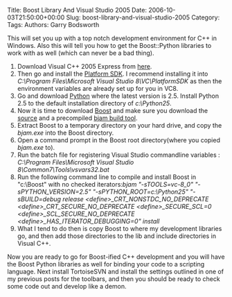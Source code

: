 Title: Boost Library And Visual Studio 2005
Date: 2006-10-03T21:50:00+00:00
Slug: boost-library-and-visual-studio-2005
Category: 
Tags: 
Authors: Garry Bodsworth

This will set you up with a top notch development environment for C++ in Windows.  Also this will tell you how to get the Boost::Python libraries to work with as well (which can never be a bad thing).<br /><ol><li>Download Visual C++ 2005 Express from <a href="http://msdn.microsoft.com/vstudio/express/visualc/download/">here</a>.</li><li>Then go and install the <a href="http://msdn.microsoft.com/vstudio/express/visualc/usingpsdk/">Platform SDK</a>.  I recommend installing it into <span style="font-style: italic;">C:\Program Files\Microsoft Visual Studio 8\VC\PlatformSDK</span> as then the environment variables are already set up for you in VC8.</li><li>Go and download <a href="http://www.python.org/">Python</a> where the latest version is 2.5.  Install Python 2.5 to the default installation directory of <span style="font-style: italic;">c:\Python25</span>.</li><li>Now it is time to download <a href="http://www.boost.org/">Boost</a> and make sure you download the <a href="http://sourceforge.net/project/showfiles.php?group_id=7586&package_id=8041">source</a> and a precompiled <a href="http://sourceforge.net/project/showfiles.php?group_id=7586&amp;package_id=72941">bjam build tool</a>.</li><li>Extract Boost to a temporary directory on your hard drive, and copy the <span style="font-style: italic;">bjam.exe</span> into the Boost directory.</li><li>Open a command prompt in the Boost root directory(where you copied <span style="font-style: italic;">bjam.exe</span> to).</li><li>Run the batch file for registering Visual Studio commandline variables : <span style="font-style: italic;">C:\Program Files\Microsoft Visual Studio 8\Common7\Tools\vsvars32.bat</span></li><li>Run the following command line to compile and install Boost in "c:\Boost" with no checked iterators:<span style="font-style: italic;">bjam "-sTOOLS=vc-8_0" "-sPYTHON_VERSION=2.5" "-sPYTHON_ROOT=c:\Python25" "-sBUILD=debug release &lt;define&gt;_CRT_NONSTDC_NO_DEPRECATE &lt;define&gt;_CRT_SECURE_NO_DEPRECATE &lt;define&gt;_SECURE_SCL=0 &lt;define&gt;_SCL_SECURE_NO_DEPRECATE &lt;define&gt;_HAS_ITERATOR_DEBUGGING=0" install</li><li>What I tend to do then is copy Boost to where my development libraries go, and then add those directories to the lib and include directories in Visual C++.</li></ol>Now you are ready to go for Boost-ified C++ development and you will have the Boost Python libraries as well for binding your code to a scripting language.  Next install TortoiseSVN and install the settings outlined in one of my previous posts for the toolbars, and then you should be ready to check some code out and develop like a demon.
